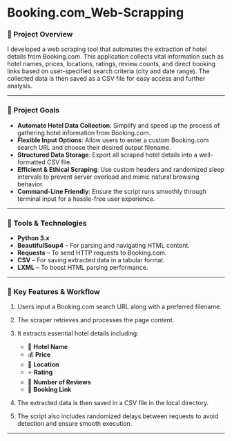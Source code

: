 # Booking.com_Web-Scrapping

### 🧾 Project Overview

I developed a web scraping tool that automates the extraction of hotel details from Booking.com. This application collects vital information such as hotel names, prices, locations, ratings, review counts, and direct booking links based on user-specified search criteria (city and date range). The collected data is then saved as a CSV file for easy access and further analysis.

---

### 🎯 Project Goals

* **Automate Hotel Data Collection**: Simplify and speed up the process of gathering hotel information from Booking.com.
* **Flexible Input Options**: Allow users to enter a custom Booking.com search URL and choose their desired output filename.
* **Structured Data Storage**: Export all scraped hotel details into a well-formatted CSV file.
* **Efficient & Ethical Scraping**: Use custom headers and randomized sleep intervals to prevent server overload and mimic natural browsing behavior.
* **Command-Line Friendly**: Ensure the script runs smoothly through terminal input for a hassle-free user experience.

---

### 🔧 Tools & Technologies

* **Python 3.x**
* **BeautifulSoup4** – For parsing and navigating HTML content.
* **Requests** – To send HTTP requests to Booking.com.
* **CSV** – For saving extracted data in a tabular format.
* **LXML** – To boost HTML parsing performance.

---

### 📂 Key Features & Workflow

1. Users input a Booking.com search URL along with a preferred filename.
2. The scraper retrieves and processes the page content.
3. It extracts essential hotel details including:

   * 🏨 **Hotel Name**
   * 💰 **Price**
   * 📍 **Location**
   * ⭐ **Rating**
   * 📝 **Number of Reviews**
   * 🔗 **Booking Link**
4. The extracted data is then saved in a CSV file in the local directory.
5. The script also includes randomized delays between requests to avoid detection and ensure smooth execution.

---

